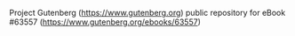 Project Gutenberg (https://www.gutenberg.org) public repository for eBook #63557 (https://www.gutenberg.org/ebooks/63557)
